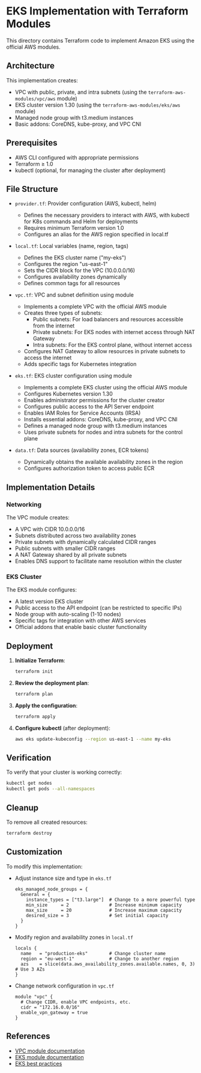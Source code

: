 # EKS Implementation with Terraform Modules

This directory contains Terraform code to implement Amazon EKS using the official AWS modules.

## Architecture

This implementation creates:

- VPC with public, private, and intra subnets (using the `terraform-aws-modules/vpc/aws` module)
- EKS cluster version 1.30 (using the `terraform-aws-modules/eks/aws` module)
- Managed node group with t3.medium instances
- Basic addons: CoreDNS, kube-proxy, and VPC CNI

## Prerequisites

- AWS CLI configured with appropriate permissions
- Terraform ≥ 1.0
- kubectl (optional, for managing the cluster after deployment)

## File Structure

- `provider.tf`: Provider configuration (AWS, kubectl, helm)
  - Defines the necessary providers to interact with AWS, with kubectl for K8s commands and Helm for deployments
  - Requires minimum Terraform version 1.0
  - Configures an alias for the AWS region specified in local.tf

- `local.tf`: Local variables (name, region, tags)
  - Defines the EKS cluster name ("my-eks")
  - Configures the region "us-east-1"
  - Sets the CIDR block for the VPC (10.0.0.0/16)
  - Configures availability zones dynamically
  - Defines common tags for all resources

- `vpc.tf`: VPC and subnet definition using module
  - Implements a complete VPC with the official AWS module
  - Creates three types of subnets:
    - Public subnets: For load balancers and resources accessible from the internet
    - Private subnets: For EKS nodes with internet access through NAT Gateway
    - Intra subnets: For the EKS control plane, without internet access
  - Configures NAT Gateway to allow resources in private subnets to access the internet
  - Adds specific tags for Kubernetes integration

- `eks.tf`: EKS cluster configuration using module
  - Implements a complete EKS cluster using the official AWS module
  - Configures Kubernetes version 1.30
  - Enables administrator permissions for the cluster creator
  - Configures public access to the API Server endpoint
  - Enables IAM Roles for Service Accounts (IRSA)
  - Installs essential addons: CoreDNS, kube-proxy, and VPC CNI
  - Defines a managed node group with t3.medium instances
  - Uses private subnets for nodes and intra subnets for the control plane

- `data.tf`: Data sources (availability zones, ECR tokens)
  - Dynamically obtains the available availability zones in the region
  - Configures authorization token to access public ECR

## Implementation Details

### Networking

The VPC module creates:
- A VPC with CIDR 10.0.0.0/16
- Subnets distributed across two availability zones
- Private subnets with dynamically calculated CIDR ranges
- Public subnets with smaller CIDR ranges
- A NAT Gateway shared by all private subnets
- Enables DNS support to facilitate name resolution within the cluster

### EKS Cluster

The EKS module configures:
- A latest version EKS cluster
- Public access to the API endpoint (can be restricted to specific IPs)
- Node group with auto-scaling (1-10 nodes)
- Specific tags for integration with other AWS services
- Official addons that enable basic cluster functionality

## Deployment

1. **Initialize Terraform**:
   ```bash
   terraform init
   ```

2. **Review the deployment plan**:
   ```bash
   terraform plan
   ```

3. **Apply the configuration**:
   ```bash
   terraform apply
   ```

4. **Configure kubectl** (after deployment):
   ```bash
   aws eks update-kubeconfig --region us-east-1 --name my-eks
   ```

## Verification

To verify that your cluster is working correctly:

```bash
kubectl get nodes
kubectl get pods --all-namespaces
```

## Cleanup

To remove all created resources:

```bash
terraform destroy
```

## Customization

To modify this implementation:

- Adjust instance size and type in `eks.tf`
  ```hcl
  eks_managed_node_groups = {
    General = {
      instance_types = ["t3.large"]  # Change to a more powerful type
      min_size     = 2               # Increase minimum capacity
      max_size     = 20              # Increase maximum capacity
      desired_size = 3               # Set initial capacity
    }
  }
  ```

- Modify region and availability zones in `local.tf`
  ```hcl
  locals {
    name   = "production-eks"        # Change cluster name
    region = "eu-west-1"             # Change to another region
    azs    = slice(data.aws_availability_zones.available.names, 0, 3)  # Use 3 AZs
  }
  ```

- Change network configuration in `vpc.tf`
  ```hcl
  module "vpc" {
    # Change CIDR, enable VPC endpoints, etc.
    cidr = "172.16.0.0/16"
    enable_vpn_gateway = true
  }
  ```

## References

- [VPC module documentation](https://registry.terraform.io/modules/terraform-aws-modules/vpc/aws/latest)
- [EKS module documentation](https://registry.terraform.io/modules/terraform-aws-modules/eks/aws/latest)
- [EKS best practices](https://aws.github.io/aws-eks-best-practices/)
